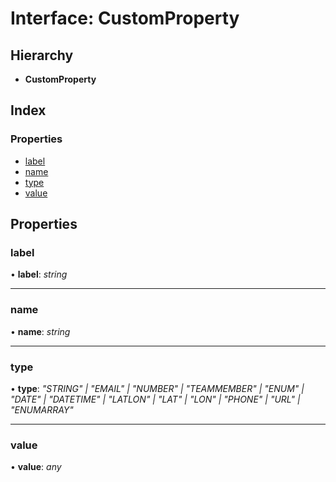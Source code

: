 # Interface: CustomProperty

## Hierarchy

- **CustomProperty**

## Index

### Properties

- [label](customproperty.md#label)
- [name](customproperty.md#name)
- [type](customproperty.md#type)
- [value](customproperty.md#value)

## Properties

### <a id="label" name="label"></a> label

• **label**: _string_

---

### <a id="name" name="name"></a> name

• **name**: _string_

---

### <a id="type" name="type"></a> type

• **type**: _"STRING" | "EMAIL" | "NUMBER" | "TEAMMEMBER" | "ENUM" | "DATE" | "DATETIME" | "LATLON" | "LAT" | "LON" | "PHONE" | "URL" | "ENUMARRAY"_

---

### <a id="value" name="value"></a> value

• **value**: _any_
